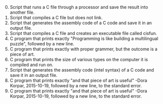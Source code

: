 0. Script that runs a C file through a processor and save the result into another file.
1. Script that compiles a C file but does not link.
2. Script that generates the assembly code of a C code and save it in an output file.
3. Script that compiles a C file and creates an executable file called cisfun.
4. C program that prints exactly "Programming is like building a multilingual puzzle", followed by a new line.
5. C program that prints exactly with proper grammer, but the outcome is a piece of art.
6. C program that prints the size of various types on the computer it is compiled and run on.
7. Script that generates the assembly code (intel syntax) of a C code and save it in an output file.
8. C program that prints exactly "and that piece of art is useful" -Dora Korpar, 2015-10-19, followed by a new line, to the standard error.
8. C program that prints exactly "and that piece of art is useful" -Dora Korpar, 2015-10-19, followed by a new line, to the standard error.
